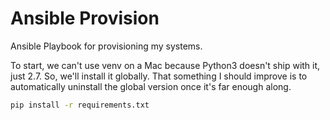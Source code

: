 # Ansible Provision

Ansible Playbook for provisioning my systems.

To start, we can't use venv on a Mac because Python3 doesn't ship with it, just
2.7. So, we'll install it globally. That something I should improve is to
automatically uninstall the global version once it's far enough along.


```bash
pip install -r requirements.txt
```
